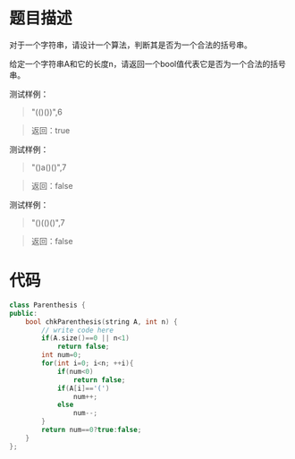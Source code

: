 # 题目描述
对于一个字符串，请设计一个算法，判断其是否为一个合法的括号串。

给定一个字符串A和它的长度n，请返回一个bool值代表它是否为一个合法的括号串。

测试样例：
> "(()())",6

> 返回：true

测试样例：
> "()a()()",7

> 返回：false

测试样例：
> "()(()()",7

> 返回：false

# 代码
```cpp
class Parenthesis {
public:
    bool chkParenthesis(string A, int n) {
        // write code here
        if(A.size()==0 || n<1)
            return false;
        int num=0;
        for(int i=0; i<n; ++i){
            if(num<0)
                return false;
            if(A[i]=='(')
                num++;
            else
                num--;
        }
        return num==0?true:false;
    }
};
```
